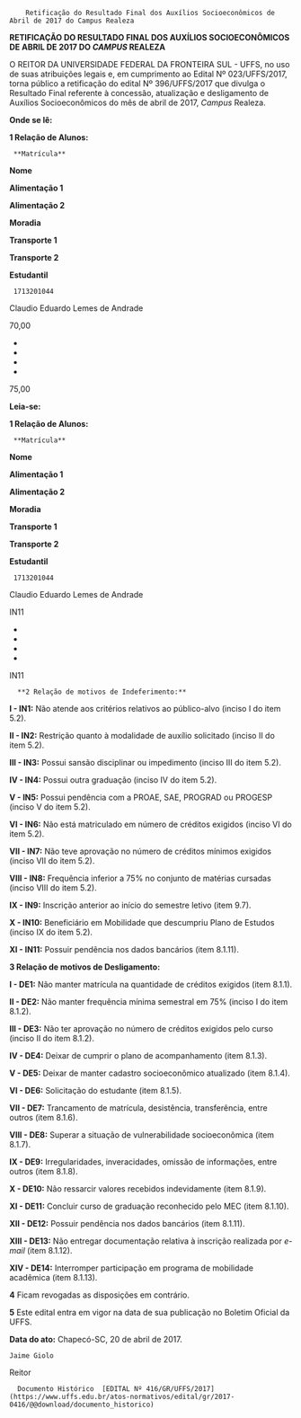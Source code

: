         Retificação do Resultado Final dos Auxílios Socioeconômicos de Abril de 2017 do Campus Realeza  

**RETIFICAÇÃO DO RESULTADO FINAL DOS AUXÍLIOS SOCIOECONÔMICOS DE ABRIL DE 2017 DO *CAMPUS* REALEZA**

  O REITOR DA UNIVERSIDADE FEDERAL DA FRONTEIRA SUL - UFFS, no uso de suas atribuições legais e, em cumprimento ao Edital Nº 023/UFFS/2017, torna público a retificação do edital Nº 396/UFFS/2017 que divulga o Resultado Final referente à concessão, atualização e desligamento de Auxílios Socioeconômicos do mês de abril de 2017, *Campus* Realeza.

  

 **Onde se lê:**

 **1 Relação de Alunos:** 

     **Matrícula**

   **Nome**

   **Alimentação 1**

   **Alimentação 2**

   **Moradia**

   **Transporte 1**

   **Transporte 2**

   **Estudantil**

     1713201044

   Claudio Eduardo Lemes de Andrade

   70,00

   -

   -

   -

   -

   75,00

      

 **Leia-se:**

 **1 Relação de Alunos:** 

     **Matrícula**

   **Nome**

   **Alimentação 1**

   **Alimentação 2**

   **Moradia**

   **Transporte 1**

   **Transporte 2**

   **Estudantil**

     1713201044

   Claudio Eduardo Lemes de Andrade

   IN11

   -

   -

   -

   -

   IN11

      **2 Relação de motivos de Indeferimento:**

 **I - IN1:** Não atende aos critérios relativos ao público-alvo (inciso I do item 5.2).

 **II - IN2:** Restrição quanto à modalidade de auxílio solicitado (inciso II do item 5.2).

 **III - IN3:** Possui sansão disciplinar ou impedimento (inciso III do item 5.2).

 **IV - IN4:** Possui outra graduação (inciso IV do item 5.2).

 **V - IN5:** Possui pendência com a PROAE, SAE, PROGRAD ou PROGESP (inciso V do item 5.2).

 **VI - IN6:** Não está matriculado em número de créditos exigidos (inciso VI do item 5.2).

 **VII - IN7:** Não teve aprovação no número de créditos mínimos exigidos (inciso VII do item 5.2).

 **VIII - IN8:** Frequência inferior a 75% no conjunto de matérias cursadas (inciso VIII do item 5.2).

 **IX - IN9:** Inscrição anterior ao início do semestre letivo (item 9.7).

 **X - IN10:** Beneficiário em Mobilidade que descumpriu Plano de Estudos (inciso IX do item 5.2).

 **XI - IN11:** Possuir pendência nos dados bancários (item 8.1.11).

  **3 Relação de motivos de Desligamento:**

 **I - DE1:** Não manter matrícula na quantidade de créditos exigidos (item 8.1.1).

 **II - DE2:** Não manter frequência mínima semestral em 75% (inciso I do item 8.1.2).

 **III - DE3:** Não ter aprovação no número de créditos exigidos pelo curso (inciso II do item 8.1.2).

 **IV - DE4:** Deixar de cumprir o plano de acompanhamento (item 8.1.3).

 **V - DE5:** Deixar de manter cadastro socioeconômico atualizado (item 8.1.4).

 **VI - DE6:** Solicitação do estudante (item 8.1.5).

 **VII - DE7:** Trancamento de matrícula, desistência, transferência, entre outros (item 8.1.6).

 **VIII - DE8:** Superar a situação de vulnerabilidade socioeconômica (item 8.1.7).

 **IX - DE9:** Irregularidades, inveracidades, omissão de informações, entre outros (item 8.1.8).

 **X - DE10:** Não ressarcir valores recebidos indevidamente (item 8.1.9).

 **XI - DE11:** Concluir curso de graduação reconhecido pelo MEC (item 8.1.10).

 **XII - DE12:** Possuir pendência nos dados bancários (item 8.1.11).

 **XIII - DE13:** Não entregar documentação relativa à inscrição realizada por *e-mail* (item 8.1.12).

 **XIV - DE14:** Interromper participação em programa de mobilidade acadêmica (item 8.1.13).

  

 **4** Ficam revogadas as disposições em contrário.

  

 **5** Este edital entra em vigor na data de sua publicação no Boletim Oficial da UFFS.

   **Data do ato:** Chapecó-SC, 20 de abril de 2017.   
 

    Jaime Giolo   
 Reitor 

      Documento Histórico  [EDITAL Nº 416/GR/UFFS/2017](https://www.uffs.edu.br/atos-normativos/edital/gr/2017-0416/@@download/documento_historico)     
      